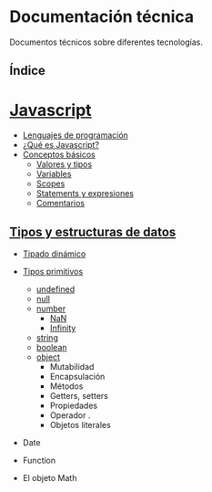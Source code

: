 
# Documentación técnica

Documentos técnicos sobre diferentes tecnologías.

## Índice

# [Javascript](javascript/javascript.md)

- [Lenguajes de programación](javascript/javascript.md#lenguajes-de-programacion)
- [¿Qué es Javascript?](javascript/javascript.md#que-es-javascript)
- [Conceptos básicos](javascript/javascript#conceptos-basicos)
  - [Valores y tipos](javascript/javascriptmd#variables-tipos)
  - [Variables](javascript/javascript.md#variables)
  - [Scopes](javascript/javascript.md#scopes)
  - [Statements y expresiones](javascript/javascript.md#statements-expresiones)
  - [Comentarios](javascript/javascript.md#comentarios)

## [Tipos y estructuras de datos](javascript.md#tipos-estructuras)

- [Tipado dinámico](javascript/javascript#tipado-dinamico)
- [Tipos primitivos](javascript/javascript.md#tipos-primitivos)
  - [undefined](javascript/javascript.md#undefined)
  - [null](javascript/javascript.md#null)
  - [number](javascript/javascript.md#number)
    - [NaN](javascript/javascript.md#NaN)
    - [Infinity](javascript/javascript.md#infinity)
  - [string](javascript/javascript.md#string)
  - [boolean](javascript/javascript.md#boolean)
  - [object](javascript/javascript.md#object)
    - Mutabilidad
    - Encapsulación
    - Métodos
    - Getters, setters
    - Propiedades
    - Operador .
    - Objetos literales
  
- Date
- Function
- El objeto Math
